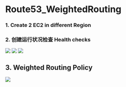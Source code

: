 # Route53_WeightedRouting

### 1. Create 2 EC2 in different Region

### 2. 创建运行状况检查 Health checks

![](https://i.loli.net/2019/07/09/5d240fde0e10297080.png)
![](https://i.loli.net/2019/07/09/5d240fe14ce3093105.png)
![](https://i.loli.net/2019/07/09/5d241093cea9c35405.png)

## 3. Weighted Routing Policy
![](https://i.loli.net/2019/07/09/5d242583328e661321.png)
